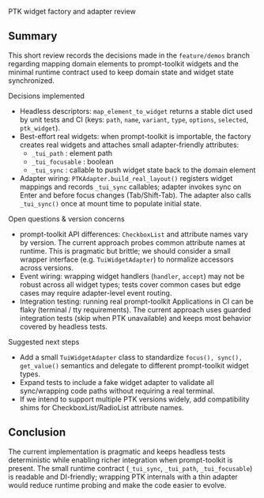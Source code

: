 PTK widget factory and adapter review

Summary
-------
This short review records the decisions made in the `feature/demos` branch
regarding mapping domain elements to prompt-toolkit widgets and the minimal
runtime contract used to keep domain state and widget state synchronized.

Decisions implemented
- Headless descriptors: `map_element_to_widget` returns a stable dict used by
  unit tests and CI (keys: `path`, `name`, `variant`, `type`, `options`,
  `selected`, `ptk_widget`).
- Best-effort real widgets: when prompt-toolkit is importable, the factory
  creates real widgets and attaches small adapter-friendly attributes:
  - `_tui_path` : element path
  - `_tui_focusable` : boolean
  - `_tui_sync` : callable to push widget state back to the domain element
- Adapter wiring: `PTKAdapter.build_real_layout()` registers widget mappings
  and records `_tui_sync` callables; adapter invokes sync on Enter and before
  focus changes (Tab/Shift-Tab). The adapter also calls `_tui_sync()` once at
  mount time to populate initial state.

Open questions & version concerns
- prompt-toolkit API differences: `CheckboxList` and attribute names vary by
  version. The current approach probes common attribute names at runtime. This
  is pragmatic but brittle; we should consider a small wrapper interface
  (e.g. `TuiWidgetAdapter`) to normalize accessors across versions.
- Event wiring: wrapping widget handlers (`handler`, `accept`) may not be
  robust across all widget types; tests cover common cases but edge cases may
  require adapter-level event routing.
- Integration testing: running real prompt-toolkit Applications in CI can be
  flaky (terminal / tty requirements). The current approach uses guarded
  integration tests (skip when PTK unavailable) and keeps most behavior
  covered by headless tests.

Suggested next steps
- Add a small `TuiWidgetAdapter` class to standardize `focus(), sync(), get_value()`
  semantics and delegate to different prompt-toolkit widget types.
- Expand tests to include a fake widget adapter to validate all sync/wrapping
  code paths without requiring a real terminal.
- If we intend to support multiple PTK versions widely, add compatibility
  shims for CheckboxList/RadioList attribute names.

Conclusion
----------
The current implementation is pragmatic and keeps headless tests deterministic
while enabling richer integration when prompt-toolkit is present. The small
runtime contract (`_tui_sync`, `_tui_path`, `_tui_focusable`) is readable and
DI-friendly; wrapping PTK internals with a thin adapter would reduce runtime
probing and make the code easier to evolve.